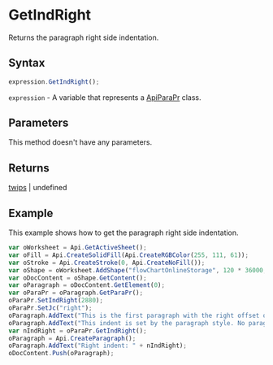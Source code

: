 # GetIndRight

Returns the paragraph right side indentation.

## Syntax

```javascript
expression.GetIndRight();
```

`expression` - A variable that represents a [ApiParaPr](../ApiParaPr.md) class.

## Parameters

This method doesn't have any parameters.

## Returns

[twips](../../Enumeration/twips.md) \| undefined

## Example

This example shows how to get the paragraph right side indentation.

```javascript
var oWorksheet = Api.GetActiveSheet();
var oFill = Api.CreateSolidFill(Api.CreateRGBColor(255, 111, 61));
var oStroke = Api.CreateStroke(0, Api.CreateNoFill());
var oShape = oWorksheet.AddShape("flowChartOnlineStorage", 120 * 36000, 70 * 36000, oFill, oStroke, 0, 2 * 36000, 0, 3 * 36000);
var oDocContent = oShape.GetContent();
var oParagraph = oDocContent.GetElement(0);
var oParaPr = oParagraph.GetParaPr();
oParaPr.SetIndRight(2880);
oParaPr.SetJc("right");
oParagraph.AddText("This is the first paragraph with the right offset of 2 inches set to it. ");
oParagraph.AddText("This indent is set by the paragraph style. No paragraph inline style is applied. ");
var nIndRight = oParaPr.GetIndRight();
oParagraph = Api.CreateParagraph();
oParagraph.AddText("Right indent: " + nIndRight);
oDocContent.Push(oParagraph);
```
